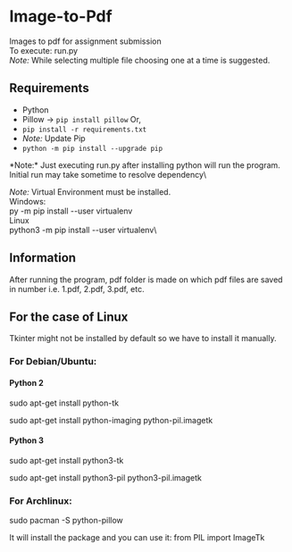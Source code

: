 # Image-to-Pdf
Images to pdf for assignment submission \
To execute: run.py \
*Note:* While selecting multiple file choosing one at a time is suggested.


## Requirements
* Python
* Pillow -> `pip install pillow` 
Or,
* `pip install -r requirements.txt` 
* *Note:* Update Pip 
* `python -m pip install --upgrade pip`
<a/>
*Note:* Just executing run.py after installing python will run the program. Initial run may take sometime to resolve dependency\

*Note:* Virtual Environment must be installed.\
Windows:\
py -m pip install --user virtualenv\
Linux\
python3 -m pip install --user virtualenv\
## Information
After running the program, pdf folder is made on which pdf files are saved in number i.e. 1.pdf, 2.pdf, 3.pdf, etc.

## For the case of Linux
Tkinter might not be installed by default so we have to install it manually.

### For Debian/Ubuntu:

#### Python 2

sudo apt-get install python-tk

sudo apt-get install python-imaging python-pil.imagetk

#### Python 3

sudo apt-get install python3-tk

sudo apt-get install python3-pil python3-pil.imagetk
### For Archlinux:

sudo pacman -S python-pillow  

It will install the package and you can use it: from PIL import ImageTk
